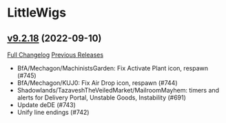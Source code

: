 # LittleWigs

## [v9.2.18](https://github.com/BigWigsMods/LittleWigs/tree/v9.2.18) (2022-09-10)
[Full Changelog](https://github.com/BigWigsMods/LittleWigs/compare/v9.2.17...v9.2.18) [Previous Releases](https://github.com/BigWigsMods/LittleWigs/releases)

- BfA/Mechagon/MachinistsGarden: Fix Activate Plant icon, respawn (#745)  
- BfA/Mechagon/KUJ0: Fix Air Drop icon, respawn (#744)  
- Shadowlands/TazaveshTheVeiledMarket/MailroomMayhem: timers and alerts for Delivery Portal, Unstable Goods, Instability (#691)  
- Update deDE (#743)  
- Unify line endings (#742)  
